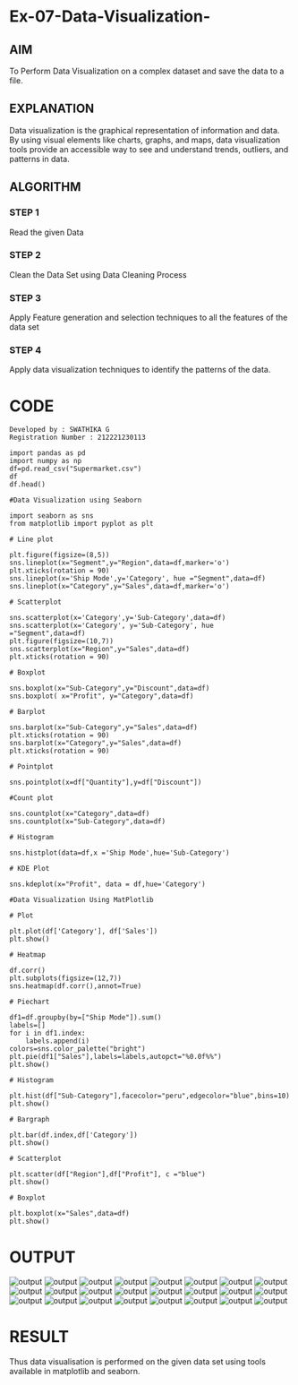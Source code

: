 # Ex-07-Data-Visualization-

## AIM
To Perform Data Visualization on a complex dataset and save the data to a file. 

## EXPLANATION
Data visualization is the graphical representation of information and data. By using visual elements like charts, graphs, and maps, data visualization tools provide an accessible way to see and understand trends, outliers, and patterns in data.

## ALGORITHM
### STEP 1
Read the given Data
### STEP 2
Clean the Data Set using Data Cleaning Process
### STEP 3
Apply Feature generation and selection techniques to all the features of the data set
### STEP 4
Apply data visualization techniques to identify the patterns of the data.


# CODE
```
Developed by : SWATHIKA G
Registration Number : 212221230113
```
```
import pandas as pd
import numpy as np
df=pd.read_csv("Supermarket.csv")
df
df.head()

#Data Visualization using Seaborn

import seaborn as sns
from matplotlib import pyplot as plt

# Line plot

plt.figure(figsize=(8,5))
sns.lineplot(x="Segment",y="Region",data=df,marker='o')
plt.xticks(rotation = 90)
sns.lineplot(x='Ship Mode',y='Category', hue ="Segment",data=df)
sns.lineplot(x="Category",y="Sales",data=df,marker='o')

# Scatterplot

sns.scatterplot(x='Category',y='Sub-Category',data=df)
sns.scatterplot(x='Category', y='Sub-Category', hue ="Segment",data=df)
plt.figure(figsize=(10,7))
sns.scatterplot(x="Region",y="Sales",data=df)
plt.xticks(rotation = 90)

# Boxplot

sns.boxplot(x="Sub-Category",y="Discount",data=df)
sns.boxplot( x="Profit", y="Category",data=df)

# Barplot

sns.barplot(x="Sub-Category",y="Sales",data=df)
plt.xticks(rotation = 90)
sns.barplot(x="Category",y="Sales",data=df)
plt.xticks(rotation = 90)

# Pointplot

sns.pointplot(x=df["Quantity"],y=df["Discount"])

#Count plot

sns.countplot(x="Category",data=df)
sns.countplot(x="Sub-Category",data=df)

# Histogram

sns.histplot(data=df,x ='Ship Mode',hue='Sub-Category')

# KDE Plot

sns.kdeplot(x="Profit", data = df,hue='Category')

#Data Visualization Using MatPlotlib

# Plot

plt.plot(df['Category'], df['Sales'])
plt.show()

# Heatmap

df.corr()
plt.subplots(figsize=(12,7))
sns.heatmap(df.corr(),annot=True)

# Piechart

df1=df.groupby(by=["Ship Mode"]).sum()
labels=[]
for i in df1.index:
    labels.append(i)
colors=sns.color_palette("bright")
plt.pie(df1["Sales"],labels=labels,autopct="%0.0f%%")
plt.show()

# Histogram

plt.hist(df["Sub-Category"],facecolor="peru",edgecolor="blue",bins=10)
plt.show()

# Bargraph

plt.bar(df.index,df['Category'])
plt.show()

# Scatterplot

plt.scatter(df["Region"],df["Profit"], c ="blue")
plt.show()              

# Boxplot

plt.boxplot(x="Sales",data=df)
plt.show()
```
# OUTPUT
![output](./cap1.PNG)
![output](./cap2.PNG)
![output](./cap3.PNG)
![output](./cap4.PNG)
![output](./cap5.PNG)
![output](./cap6.PNG)
![output](./cap7.PNG)
![output](./cap8.PNG)
![output](./cap9.PNG)
![output](./cap10.PNG)
![output](./cap11.PNG)
![output](./cap12.PNG)
![output](./cap13.PNG)
![output](./cap14.PNG)
![output](./cap15.PNG)
![output](./cap16.PNG)
![output](./cap17.PNG)
![output](./cap18.PNG)
![output](./cap19.PNG)
![output](./cap20.PNG)
![output](./cap21.PNG)
![output](./cap22.PNG)
![output](./cap23.PNG)
![output](./cap24.PNG)

# RESULT

Thus data visualisation is performed on the given data set using tools available in matplotlib and seaborn.
